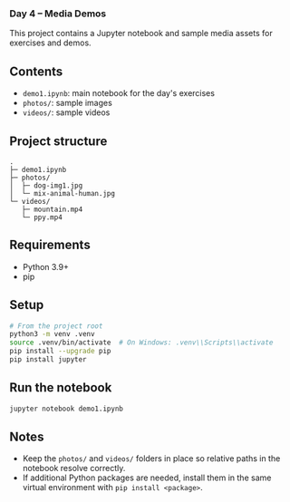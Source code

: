 ### Day 4 – Media Demos

This project contains a Jupyter notebook and sample media assets for exercises and demos.

## Contents
- `demo1.ipynb`: main notebook for the day's exercises
- `photos/`: sample images
- `videos/`: sample videos

## Project structure
```
.
├─ demo1.ipynb
├─ photos/
│  ├─ dog-img1.jpg
│  └─ mix-animal-human.jpg
└─ videos/
   ├─ mountain.mp4
   └─ ppy.mp4
```

## Requirements
- Python 3.9+
- pip

## Setup
```bash
# From the project root
python3 -m venv .venv
source .venv/bin/activate  # On Windows: .venv\\Scripts\\activate
pip install --upgrade pip
pip install jupyter
```

## Run the notebook
```bash
jupyter notebook demo1.ipynb
```

## Notes
- Keep the `photos/` and `videos/` folders in place so relative paths in the notebook resolve correctly.
- If additional Python packages are needed, install them in the same virtual environment with `pip install <package>`.

